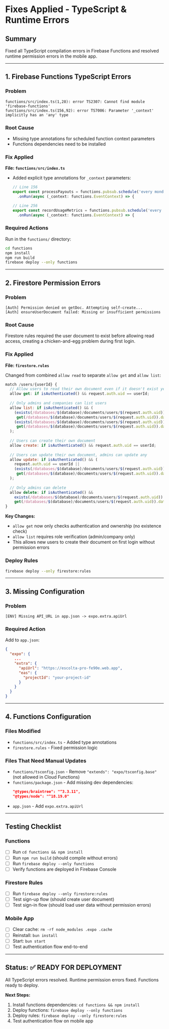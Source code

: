 # Fixes Applied - TypeScript & Runtime Errors

## Summary
Fixed all TypeScript compilation errors in Firebase Functions and resolved runtime permission errors in the mobile app.

---

## 1. Firebase Functions TypeScript Errors

### Problem
```
functions/src/index.ts(1,28): error TS2307: Cannot find module 'firebase-functions'
functions/src/index.ts(156,92): error TS7006: Parameter '_context' implicitly has an 'any' type
```

### Root Cause
- Missing type annotations for scheduled function context parameters
- Functions dependencies need to be installed

### Fix Applied
**File: `functions/src/index.ts`**
- Added explicit type annotations for `_context` parameters:
  ```typescript
  // Line 156
  export const processPayouts = functions.pubsub.schedule('every monday 09:00')
    .onRun(async (_context: functions.EventContext) => {
  
  // Line 256
  export const recordUsageMetrics = functions.pubsub.schedule('every day 00:00')
    .onRun(async (_context: functions.EventContext) => {
  ```

### Required Actions
Run in the `functions/` directory:
```bash
cd functions
npm install
npm run build
firebase deploy --only functions
```

---

## 2. Firestore Permission Errors

### Problem
```
[Auth] Permission denied on getDoc. Attempting self-create...
[Auth] ensureUserDocument failed: Missing or insufficient permissions
```

### Root Cause
Firestore rules required the user document to exist before allowing read access, creating a chicken-and-egg problem during first login.

### Fix Applied
**File: `firestore.rules`**

Changed from combined `allow read` to separate `allow get` and `allow list`:

```javascript
match /users/{userId} {
  // Allow users to read their own document even if it doesn't exist yet
  allow get: if isAuthenticated() && request.auth.uid == userId;
  
  // Only admins and companies can list users
  allow list: if isAuthenticated() && (
    (exists(/databases/$(database)/documents/users/$(request.auth.uid)) && 
     get(/databases/$(database)/documents/users/$(request.auth.uid)).data.role == 'admin') ||
    (exists(/databases/$(database)/documents/users/$(request.auth.uid)) &&
     get(/databases/$(database)/documents/users/$(request.auth.uid)).data.role == 'company')
  );
  
  // Users can create their own document
  allow create: if isAuthenticated() && request.auth.uid == userId;
  
  // Users can update their own document, admins can update any
  allow update: if isAuthenticated() && (
    request.auth.uid == userId ||
    (exists(/databases/$(database)/documents/users/$(request.auth.uid)) && 
     get(/databases/$(database)/documents/users/$(request.auth.uid)).data.role == 'admin')
  );
  
  // Only admins can delete
  allow delete: if isAuthenticated() && 
    exists(/databases/$(database)/documents/users/$(request.auth.uid)) && 
    get(/databases/$(database)/documents/users/$(request.auth.uid)).data.role == 'admin';
}
```

**Key Changes:**
- `allow get` now only checks authentication and ownership (no existence check)
- `allow list` requires role verification (admin/company only)
- This allows new users to create their document on first login without permission errors

### Deploy Rules
```bash
firebase deploy --only firestore:rules
```

---

## 3. Missing Configuration

### Problem
```
[ENV] Missing API_URL in app.json -> expo.extra.apiUrl
```

### Required Action
Add to `app.json`:
```json
{
  "expo": {
    ...
    "extra": {
      "apiUrl": "https://escolta-pro-fe90e.web.app",
      "eas": {
        "projectId": "your-project-id"
      }
    }
  }
}
```

---

## 4. Functions Configuration

### Files Modified
- `functions/src/index.ts` - Added type annotations
- `firestore.rules` - Fixed permission logic

### Files That Need Manual Updates
- `functions/tsconfig.json` - Remove `"extends": "expo/tsconfig.base"` (not allowed in Cloud Functions)
- `functions/package.json` - Add missing dev dependencies:
  ```json
  "@types/braintree": "^3.3.11",
  "@types/node": "^18.19.0"
  ```
- `app.json` - Add `expo.extra.apiUrl`

---

## Testing Checklist

### Functions
- [ ] Run `cd functions && npm install`
- [ ] Run `npm run build` (should compile without errors)
- [ ] Run `firebase deploy --only functions`
- [ ] Verify functions are deployed in Firebase Console

### Firestore Rules
- [ ] Run `firebase deploy --only firestore:rules`
- [ ] Test sign-up flow (should create user document)
- [ ] Test sign-in flow (should load user data without permission errors)

### Mobile App
- [ ] Clear cache: `rm -rf node_modules .expo .cache`
- [ ] Reinstall: `bun install`
- [ ] Start: `bun start`
- [ ] Test authentication flow end-to-end

---

## Status: ✅ READY FOR DEPLOYMENT

All TypeScript errors resolved. Runtime permission errors fixed. Functions ready to deploy.

**Next Steps:**
1. Install functions dependencies: `cd functions && npm install`
2. Deploy functions: `firebase deploy --only functions`
3. Deploy rules: `firebase deploy --only firestore:rules`
4. Test authentication flow on mobile app
